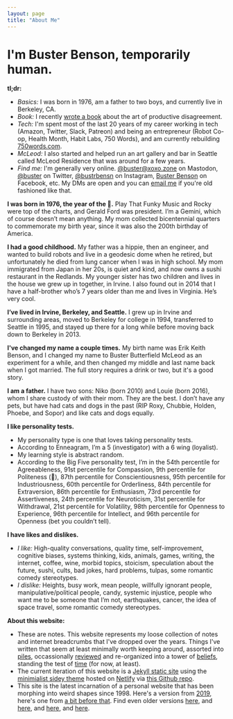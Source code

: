 ```yaml
---
layout: page
title: "About Me"
---
```

# I'm Buster Benson, temporarily human.

**tl;dr:** 

- *Basics:* I was born in 1976, am a father to two boys, and currently live in Berkeley, CA. 
- *Book:* I recently [wrote a book](https://busterbenson.com/whyareweyelling) about the art of productive disagreement. 
- *Tech:* I'm spent most of the last 20 years of my career working in tech (Amazon, Twitter, Slack, Patreon) and being an entrepreneur (Robot Co-op, Health Month, Habit Labs, 750 Words), and am currently rebuilding [750words.com](https://new.750words.com). 
- *McLeod:* I also started and helped run an art gallery and bar in Seattle called McLeod Residence that was around for a few years. 
- *Find me:* I'm generally very online. [@buster@xoxo.zone](https://xoxo.zone/@buster) on Mastodon, [@buster](https://twitter.com/buster) on Twitter, [@bustrbensn](https://instagram.com/bustrbensn) on Instagram, [Buster Benson](https://facebook.com/busterbenson) on Facebook, etc. My DMs are open and you can <a href="mailto:{{ 'buster@benson.fm' | encode_email }}">email me</a> if you're old fashioned like that. 

**I was born in 1976, the year of the 🐲.** Play That Funky Music and Rocky were top of the charts, and Gerald Ford was president. I’m a Gemini, which of course doesn’t mean anything. My mom collected bicentennial quarters to commemorate my birth year, since it was also the 200th birthday of America.

**I had a good childhood.** My father was a hippie, then an engineer, and wanted to build robots and live in a geodesic dome when he retired, but unfortunately he died from lung cancer when I was in high school. My mom immigrated from Japan in her 20s, is quiet and kind, and now owns a sushi restaurant in the Redlands. My younger sister has two children and lives in the house we grew up in together, in Irvine. I also found out in 2014 that I have a half-brother who’s 7 years older than me and lives in Virginia. He’s very cool.

**I’ve lived in Irvine, Berkeley, and Seattle.** I grew up in Irvine and surrounding areas, moved to Berkeley for college in 1994, transferred to Seattle in 1995, and stayed up there for a long while before moving back down to Berkeley in 2013. 

**I've changed my name a couple times.** My birth name was Erik Keith Benson, and I changed my name to Buster Butterfield McLeod as an experiment for a while, and then changed my middle and last name back when I got married. The full story requires a drink or two, but it's a good story. 

**I am a father.** I have two sons: Niko (born 2010) and Louie (born 2016), whom I share custody of with their mom. They are the best. I don’t have any pets, but have had cats and dogs in the past (RIP Roxy, Chubbie, Holden, Phoebe, and Sopor) and like cats and dogs equally.

**I like personality tests.** 

- My personality type is one that loves taking personality tests. 
- According to Enneagram, I’m a 5 (investigator) with a 6 wing (loyalist). 
- My learning style is abstract random. 
- According to the Big Five personality test, I’m in the 54th percentile for Agreeableness, 91st percentile for Compassion, 9th percentile for Politeness (🖕), 87th percentile for Conscientiousness, 95th percentile for Industriousness, 60th percentile for Orderliness, 84th percentile for Extraversion, 86th percentile for Enthusiasm, 73rd percentile for Assertiveness, 24th percentile for Neuroticism, 31st percentile for Withdrawal, 21st percentile for Volatility, 98th percentile for Openness to Experience, 96th percentile for Intellect, and 96th percentile for Openness (bet you couldn’t tell).

**I have likes and dislikes.** 

- *I like:* High-quality conversations, quality time, self-improvement, cognitive biases, systems thinking, kids, animals, games, writing, the internet, coffee, wine, morbid topics, stoicism, speculation about the future, sushi, cults, bad jokes, hard problems, tulpas, some romantic comedy stereotypes. 
- *I dislike:* Heights, busy work, mean people, willfully ignorant people, manipulative/political people, candy, systemic injustice, people who want me to be someone that I’m not, earthquakes, cancer, the idea of space travel, some romantic comedy stereotypes.

**About this website:** 

- These are notes. This website represents my loose collection of notes and internet breadcrumbs that I've dropped over the years. Things I've written that seem at least minimally worth keeping around, assorted into [piles](/piles), occassionally [reviewed](/pile/year-in-review) and re-organized into a tower of [beliefs](/codex), standing the test of [time](/life-in-weeks) (for now, at least). 
- The current iteration of this website is a [Jekyll static site](https://jekyllrb.com/) using the [minimialist sidey theme](https://github.com/ronv/sidey) hosted on [Netlify](https://www.netlify.com/) via [this Github repo](https://github.com/busterbenson/notes).
- This site is the latest incarnation of a personal website that has been morphing into weird shapes since 1998. Here's a version from [2019](https://2019.busterbenson.com/me), here's one from [a bit before that](http://2017.busterbenson.com). Find even older versions [here](https://web.archive.org/web/20140418111024/http://busterbenson.com/), and [here](https://web.archive.org/web/20070104225801/http://bustermcleod.com/), and [here](https://web.archive.org/web/20041215024700/http://erikbenson.com/), and [here](https://web.archive.org/web/20010202090600/http://mockerybird.com/).

